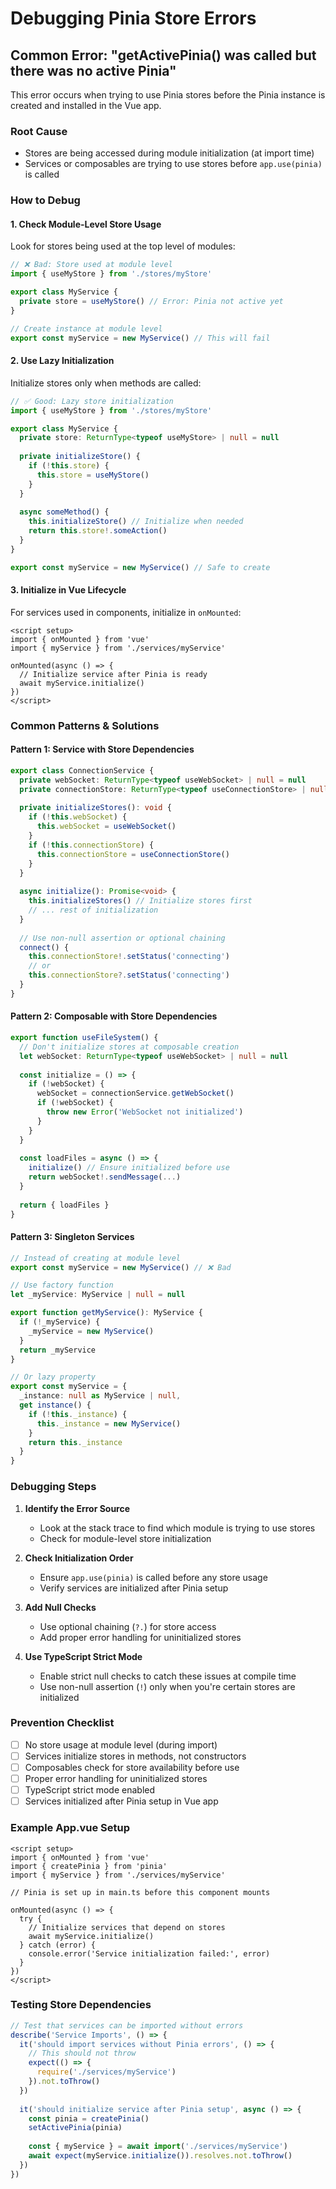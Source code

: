 # Debugging Pinia Store Errors

## Common Error: "getActivePinia() was called but there was no active Pinia"

This error occurs when trying to use Pinia stores before the Pinia instance is created and installed in the Vue app.

### Root Cause
- Stores are being accessed during module initialization (at import time)
- Services or composables are trying to use stores before `app.use(pinia)` is called

### How to Debug

#### 1. Check Module-Level Store Usage
Look for stores being used at the top level of modules:

```typescript
// ❌ Bad: Store used at module level
import { useMyStore } from './stores/myStore'

export class MyService {
  private store = useMyStore() // Error: Pinia not active yet
}

// Create instance at module level
export const myService = new MyService() // This will fail
```

#### 2. Use Lazy Initialization
Initialize stores only when methods are called:

```typescript
// ✅ Good: Lazy store initialization
import { useMyStore } from './stores/myStore'

export class MyService {
  private store: ReturnType<typeof useMyStore> | null = null
  
  private initializeStore() {
    if (!this.store) {
      this.store = useMyStore()
    }
  }
  
  async someMethod() {
    this.initializeStore() // Initialize when needed
    return this.store!.someAction()
  }
}

export const myService = new MyService() // Safe to create
```

#### 3. Initialize in Vue Lifecycle
For services used in components, initialize in `onMounted`:

```vue
<script setup>
import { onMounted } from 'vue'
import { myService } from './services/myService'

onMounted(async () => {
  // Initialize service after Pinia is ready
  await myService.initialize()
})
</script>
```

### Common Patterns & Solutions

#### Pattern 1: Service with Store Dependencies
```typescript
export class ConnectionService {
  private webSocket: ReturnType<typeof useWebSocket> | null = null
  private connectionStore: ReturnType<typeof useConnectionStore> | null = null
  
  private initializeStores(): void {
    if (!this.webSocket) {
      this.webSocket = useWebSocket()
    }
    if (!this.connectionStore) {
      this.connectionStore = useConnectionStore()
    }
  }
  
  async initialize(): Promise<void> {
    this.initializeStores() // Initialize stores first
    // ... rest of initialization
  }
  
  // Use non-null assertion or optional chaining
  connect() {
    this.connectionStore!.setStatus('connecting')
    // or
    this.connectionStore?.setStatus('connecting')
  }
}
```

#### Pattern 2: Composable with Store Dependencies
```typescript
export function useFileSystem() {
  // Don't initialize stores at composable creation
  let webSocket: ReturnType<typeof useWebSocket> | null = null
  
  const initialize = () => {
    if (!webSocket) {
      webSocket = connectionService.getWebSocket()
      if (!webSocket) {
        throw new Error('WebSocket not initialized')
      }
    }
  }
  
  const loadFiles = async () => {
    initialize() // Ensure initialized before use
    return webSocket!.sendMessage(...)
  }
  
  return { loadFiles }
}
```

#### Pattern 3: Singleton Services
```typescript
// Instead of creating at module level
export const myService = new MyService() // ❌ Bad

// Use factory function
let _myService: MyService | null = null

export function getMyService(): MyService {
  if (!_myService) {
    _myService = new MyService()
  }
  return _myService
}

// Or lazy property
export const myService = {
  _instance: null as MyService | null,
  get instance() {
    if (!this._instance) {
      this._instance = new MyService()
    }
    return this._instance
  }
}
```

### Debugging Steps

1. **Identify the Error Source**
   - Look at the stack trace to find which module is trying to use stores
   - Check for module-level store initialization

2. **Check Initialization Order**
   - Ensure `app.use(pinia)` is called before any store usage
   - Verify services are initialized after Pinia setup

3. **Add Null Checks**
   - Use optional chaining (`?.`) for store access
   - Add proper error handling for uninitialized stores

4. **Use TypeScript Strict Mode**
   - Enable strict null checks to catch these issues at compile time
   - Use non-null assertion (`!`) only when you're certain stores are initialized

### Prevention Checklist

- [ ] No store usage at module level (during import)
- [ ] Services initialize stores in methods, not constructors
- [ ] Composables check for store availability before use
- [ ] Proper error handling for uninitialized stores
- [ ] TypeScript strict mode enabled
- [ ] Services initialized after Pinia setup in Vue app

### Example App.vue Setup
```vue
<script setup>
import { onMounted } from 'vue'
import { createPinia } from 'pinia'
import { myService } from './services/myService'

// Pinia is set up in main.ts before this component mounts

onMounted(async () => {
  try {
    // Initialize services that depend on stores
    await myService.initialize()
  } catch (error) {
    console.error('Service initialization failed:', error)
  }
})
</script>
```

### Testing Store Dependencies
```typescript
// Test that services can be imported without errors
describe('Service Imports', () => {
  it('should import services without Pinia errors', () => {
    // This should not throw
    expect(() => {
      require('./services/myService')
    }).not.toThrow()
  })
  
  it('should initialize service after Pinia setup', async () => {
    const pinia = createPinia()
    setActivePinia(pinia)
    
    const { myService } = await import('./services/myService')
    await expect(myService.initialize()).resolves.not.toThrow()
  })
})
```